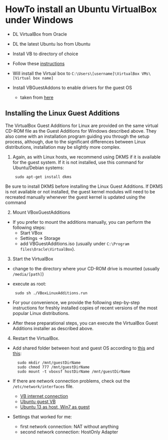 ﻿HowTo install an Ubuntu VirtualBox under Windows
================================================

- DL VirtualBox from Oracle
- DL the latest Ubuntu Iso from Ubuntu
- Install VB to directory of choice
- Follow these [instructions](http://www.psychocats.net/ubuntu/virtualbox)

- Will install the Virtual box to `C:\Users\[username]\VirtualBox VMs\[Virtual box name]`

- Install VBGuestAddons to enable drivers for the guest OS
    - taken from [here](https://www.virtualbox.org/manual/ch04.html#mountingadditionsiso)

## Installing the Linux Guest Additions
The VirtualBox Guest Additions for Linux are provided on the same virtual CD-ROM file as the
Guest Additions for Windows described above.
They also come with an installation program guiding you through the setup process, although, due to the
significant differences between Linux distributions, installation may be slightly more complex.
1) Again, as with Linux hosts, we recommend using DKMS if it is available for the guest system.
If it is not installed, use this command for Ubuntu/Debian systems:

        sudo apt-get install dkms

Be sure to install DKMS before installing the Linux Guest Additions. If DKMS is not available or not installed,
the guest kernel modules will need to be recreated manually whenever the guest kernel is updated using the command

2) Mount VBoxGuestAdditions
- If you prefer to mount the additions manually, you can perform the following steps:
    - Start VBox
    - Settings -> Storage
    - add VBGuestAdditions.iso (usually under `C:\Program files\Oracle\VirtualBox`).

3) Start the VirtualBox
- change to the directory where your CD-ROM drive is mounted (usually `/media/[path]`)
 - execute as root:

        sudo sh ./VBoxLinuxAdditions.run

- For your convenience, we provide the following step-by-step instructions for freshly installed
copies of recent versions of the most popular Linux distributions.
- After these preparational steps, you can execute the VirtualBox Guest Additions installer as described above.

4) Restart the VirtualBox.
- Add shared folder between host and guest OS according to
[this](http://helpdeskgeek.com/virtualization/virtualbox-share-folder-host-guest/) and
[this](http://askubuntu.com/questions/30396/error-mounting-virtualbox-shared-folders-in-an-ubuntu-guest):

        sudo mkdir /mnt/guestDirName
        sudo chmod 777 /mnt/guestDirName
        sudo mount -t vboxsf hostDirName /mnt/guestDirName

- If there are network connection problems, check out the `/etc/network/interfaces` file.
    - [VB internet connection](http://www.mycodingpains.com/how-to-make-virtualbox-guest-use-its-hosts-internet-connection-and-still-have-ssh-access-to-the-guest/)
    - [Ubuntu guest VB](http://superuser.com/questions/789858/not-able-to-acces-internet-in-an-ubuntu-guest-in-a-windows-host-using-oracle-vir)
    - [Ubuntu 13 as host, Win7 as guest](http://askubuntu.com/questions/363003/no-internet-connection-on-virtualbox-windows-7-as-guest-ubuntu-13-04-as-host)

- Settings that worked for me:
    - first network connection: NAT without anything
    - second network connection: HostOnly Adapter

